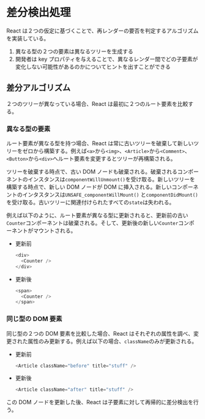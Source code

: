 # 差分検出処理

React は２つの仮定に基づくことで、再レンダーの要否を判定するアルゴリズムを実装している。

1. 異なる型の２つの要素は異なるツリーを生成する
2. 開発者は key プロパティを与えることで、異なるレンダー間でどの子要素が変化しない可能性があるのかについてヒントを出すことができる

## 差分アルゴリズム

２つのツリーが異なっている場合、React は最初に２つのルート要素を比較する。

### 異なる型の要素

ルート要素が異なる型を持つ場合、React は常に古いツリーを破棄して新しいツリーをゼロから構築する。例えば`<a>`から`<img>`、`<Article>`から`<Comment>`、`<Button>`から`<div>`へルート要素を変更するとツリーが再構築される。

ツリーを破棄する時点で、古い DOM ノードも破棄される。破棄されるコンポーネントのインスタンスは`componentWillUnmount()`を受け取る。新しいツリーを構築する時点で、新しい DOM ノードが DOM に挿入される。新しいコンポーネントのインタスタンスは`UNSAFE_componentWillMount()` と`componentDidMount()`を受け取る。古いツリーに関連付けられたすべての`state`は失われる。

例えば以下のように、ルート要素が異なる型に更新されると、更新前の古い`Counter`コンポーネントは破棄される。そして、更新後の新しい`Counter`コンポーネントがマウントされる。

- 更新前

  ```js
  <div>
    <Counter />
  </div>
  ```

- 更新後

  ```js
  <span>
    <Counter />
  </span>
  ```

### 同じ型の DOM 要素

同じ型の２つの DOM 要素を比較した場合、React はそれぞれの属性を調べ、変更された属性のみ更新する。例えば以下の場合、`className`のみが更新される。

- 更新前

  ```js
  <Article className="before" title="stuff" />
  ```

- 更新後

  ```js
  <Article className="after" title="stuff" />
  ```

この DOM ノードを更新した後、React は子要素に対して再帰的に差分検出を行う。
